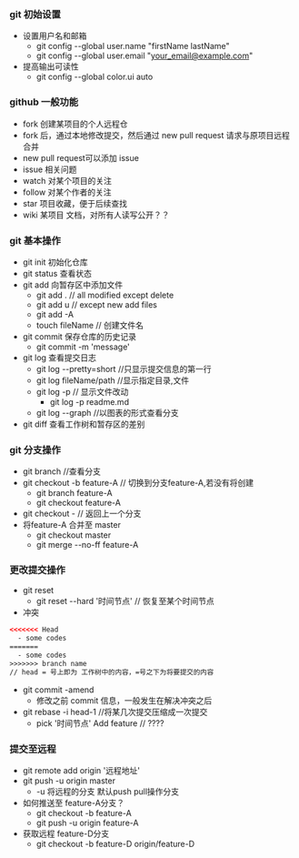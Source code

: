 ### git 初始设置
+ 设置用户名和邮箱
    + git config --global user.name "firstName lastName"
    + git config --global user.email "your_email@example.com"
+ 提高输出可读性
    + git config --global color.ui auto
    
### github 一般功能
+ fork 创建某项目的个人远程仓
+ fork 后，通过本地修改提交，然后通过 new pull request 请求与原项目远程合并
+ new pull request可以添加 issue
+ issue 相关问题
+ watch 对某个项目的关注
+ follow 对某个作者的关注
+ star 项目收藏，便于后续查找
+ wiki 某项目 文档，对所有人读写公开？？

### git 基本操作
+ git init 初始化仓库
+ git status 查看状态
+ git add 向暂存区中添加文件
    + git add . // all modified except delete
    + git add u // except new add files
    + git add -A
    + touch fileName // 创建文件名
+ git commit 保存仓库的历史记录
    + git commit -m 'message'
+ git log 查看提交日志
    + git log --pretty=short //只显示提交信息的第一行
    + git log fileName/path //显示指定目录,文件
    + git log -p // 显示文件改动
        + git log -p readme.md
    + git log --graph //以图表的形式查看分支
+ git diff 查看工作树和暂存区的差别

### git 分支操作
+ git branch //查看分支
+ git checkout -b feature-A // 切换到分支feature-A,若没有将创建
    + git branch feature-A
    + git checkout feature-A
+ git checkout - // 返回上一个分支
+ 将feature-A 合并至 master
    + git checkout master
    + git merge --no-ff feature-A
    
### 更改提交操作
+ git reset
    + git reset --hard '时间节点' // 恢复至某个时间节点
+ 冲突
```html
<<<<<<< Head
  - some codes
=======
  - some codes
>>>>>>> branch name
// head = 号上即为 工作树中的内容，=号之下为将要提交的内容
```
+ git commit -amend 
    + 修改之前 commit 信息，一般发生在解决冲突之后
+ git rebase -i head-1 //将某几次提交压缩成一次提交
    + pick '时间节点' Add feature // ????
    
### 提交至远程
+ git remote add origin '远程地址'
+ git push -u origin master
    + -u 将远程的分支 默认push pull操作分支
+ 如何推送至 feature-A分支？
    + git checkout -b feature-A
    + git push -u origin feature-A
+ 获取远程 feature-D分支
    + git checkout -b feature-D origin/feature-D 
   
        